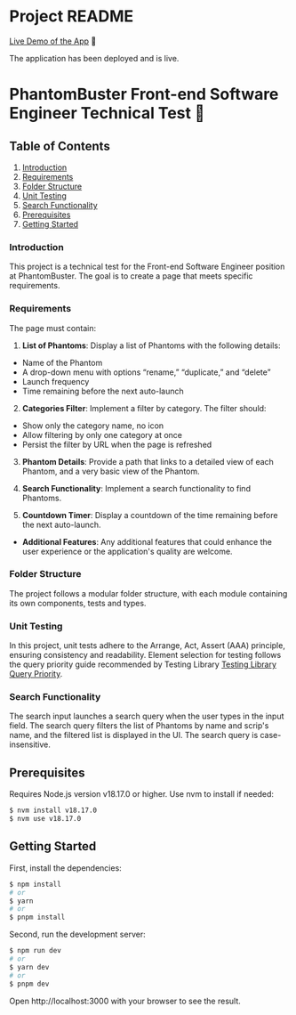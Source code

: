 # Project README

[Live Demo of the App](https://phantom-dashboard.vercel.app/) 🚀

The application has been deployed and is live.

# PhantomBuster Front-end Software Engineer Technical Test 👻

## Table of Contents

1. [Introduction](#introduction)
2. [Requirements](#requirements)
3. [Folder Structure](#folder-structure)
4. [Unit Testing](#unit-testing)
5. [Search Functionality](#search-functionality)
6. [Prerequisites](#prerequisites)
7. [Getting Started](#getting-started)

### Introduction

This project is a technical test for the Front-end Software Engineer position at PhantomBuster. The goal is to create a page that meets specific requirements.

### Requirements

The page must contain:

1. **List of Phantoms**: Display a list of Phantoms with the following details:

- Name of the Phantom
- A drop-down menu with options “rename,” “duplicate,” and “delete”
- Launch frequency
- Time remaining before the next auto-launch

2. **Categories Filter**: Implement a filter by category. The filter should:

- Show only the category name, no icon
- Allow filtering by only one category at once
- Persist the filter by URL when the page is refreshed

3. **Phantom Details**: Provide a path that links to a detailed view of each Phantom, and a very basic view of the Phantom.

4. **Search Functionality**: Implement a search functionality to find Phantoms.

5. **Countdown Timer**: Display a countdown of the time remaining before the next auto-launch.

- **Additional Features**: Any additional features that could enhance the user experience or the application's quality are welcome.

### Folder Structure

The project follows a modular folder structure, with each module containing its own components, tests and types.

### Unit Testing

In this project, unit tests adhere to the Arrange, Act, Assert (AAA) principle, ensuring consistency and readability. Element selection for testing follows the query priority guide recommended by Testing Library [Testing Library Query Priority](https://testing-library.com/docs/queries/about/#priority).

### Search Functionality

The search input launches a search query when the user types in the input field. The search query filters the list of Phantoms by name and scrip's name, and the filtered list is displayed in the UI. The search query is case-insensitive.

## Prerequisites

Requires Node.js version v18.17.0 or higher. Use nvm to install if needed:

```bash
$ nvm install v18.17.0
$ nvm use v18.17.0
```

## Getting Started

First, install the dependencies:

```bash
$ npm install
# or
$ yarn
# or
$ pnpm install

```

Second, run the development server:

```bash
$ npm run dev
# or
$ yarn dev
# or
$ pnpm dev
```

Open http://localhost:3000 with your browser to see the result.
